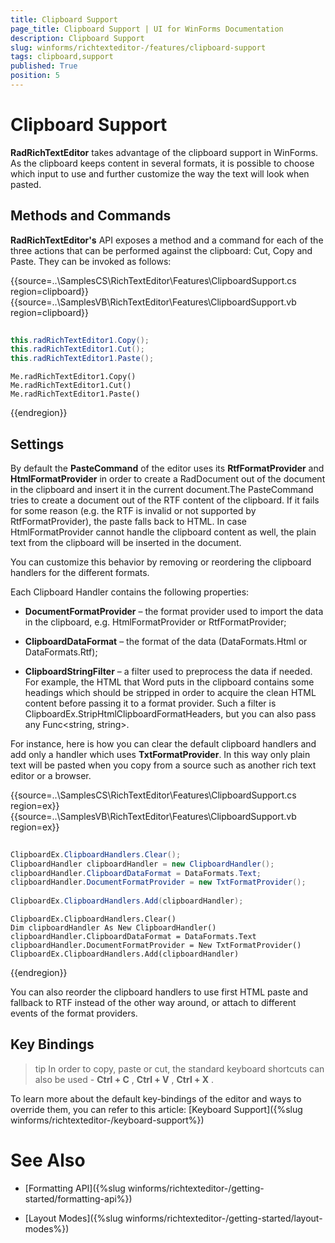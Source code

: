 ```yaml
---
title: Clipboard Support
page_title: Clipboard Support | UI for WinForms Documentation
description: Clipboard Support
slug: winforms/richtexteditor-/features/clipboard-support
tags: clipboard,support
published: True
position: 5
---
```


# Clipboard Support



__RadRichTextEditor__ takes advantage of the clipboard support in WinForms. As the clipboard keeps content in several formats, it is possible to choose which input to use  and further customize the way the text will look when pasted.
        

## Methods and Commands

__RadRichTextEditor's__ API exposes a method and a command for each of the three actions that can be performed against the clipboard:  Cut, Copy and Paste. They can be invoked as follows:

{{source=..\SamplesCS\RichTextEditor\Features\ClipboardSupport.cs region=clipboard}} 
{{source=..\SamplesVB\RichTextEditor\Features\ClipboardSupport.vb region=clipboard}} 

````C#
            
this.radRichTextEditor1.Copy();
this.radRichTextEditor1.Cut();
this.radRichTextEditor1.Paste();

````
````VB.NET
Me.radRichTextEditor1.Copy()
Me.radRichTextEditor1.Cut()
Me.radRichTextEditor1.Paste()

````

{{endregion}}

## Settings

By default the __PasteCommand__ of the editor uses its __RtfFormatProvider__ and  __HtmlFormatProvider__ in order to create a RadDocument out of the document in the clipboard and insert it in the current document.The PasteCommand tries to create a document out of the RTF content of the clipboard. If it fails for some reason (e.g. the RTF is invalid or not supported by RtfFormatProvider), the paste falls back to HTML. In case HtmlFormatProvider cannot handle the clipboard content as well, the plain text from the clipboard will be inserted in the document.
          
You can customize this behavior by removing or reordering the clipboard handlers for the different formats.

Each Clipboard Handler contains the following properties:

* __DocumentFormatProvider__ – the format provider used to import the data in the clipboard, e.g. HtmlFormatProvider or RtfFormatProvider;

* __ClipboardDataFormat__ – the format of the data (DataFormats.Html or DataFormats.Rtf);

* __ClipboardStringFilter__ – a filter used to preprocess the data if needed. For example, the HTML that Word puts in the clipboard contains some headings which should be stripped in order to acquire the clean HTML content before passing it to a format provider. Such a filter is ClipboardEx.StripHtmlClipboardFormatHeaders, but you can also pass any Func<string, string>.
              

For instance, here is how you can clear the default clipboard handlers and add only a handler which uses __TxtFormatProvider__. In this way only plain text will be pasted when you copy from a source such as another rich text editor or a browser.

{{source=..\SamplesCS\RichTextEditor\Features\ClipboardSupport.cs region=ex}} 
{{source=..\SamplesVB\RichTextEditor\Features\ClipboardSupport.vb region=ex}} 

````C#
            
ClipboardEx.ClipboardHandlers.Clear();
ClipboardHandler clipboardHandler = new ClipboardHandler();
clipboardHandler.ClipboardDataFormat = DataFormats.Text;
clipboardHandler.DocumentFormatProvider = new TxtFormatProvider();
    
ClipboardEx.ClipboardHandlers.Add(clipboardHandler);

````
````VB.NET
ClipboardEx.ClipboardHandlers.Clear()
Dim clipboardHandler As New ClipboardHandler()
clipboardHandler.ClipboardDataFormat = DataFormats.Text
clipboardHandler.DocumentFormatProvider = New TxtFormatProvider()
ClipboardEx.ClipboardHandlers.Add(clipboardHandler)

````

{{endregion}} 


You can also reorder the clipboard handlers to use first HTML paste and fallback to RTF instead of the other way around, or attach to different events of the format providers.

## Key Bindings

>tip In order to copy, paste or cut, the standard keyboard shortcuts can also be used - __Ctrl + C__ , __Ctrl + V__ , __Ctrl + X__ .
>


To learn more about the default key-bindings of the editor and ways to override them, you can refer to this article: [Keyboard Support]({%slug winforms/richtexteditor-/keyboard-support%})

# See Also

 * [Formatting API]({%slug winforms/richtexteditor-/getting-started/formatting-api%})

 * [Layout Modes]({%slug winforms/richtexteditor-/getting-started/layout-modes%})
